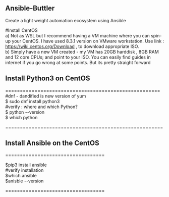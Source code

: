 ## Ansible-Buttler
Create a light weight automation ecosystem using Ansible

#Install CentOS  
a) Not as WSL but I recommend having a VM machine where you can spin-up your CentOS. I have used 8.3.1 version on VMware workstation.
Use link : https://wiki.centos.org/Download , to download appropriate ISO.  
b) Simply have a new VM created - my VM has 20GB harddisk , 8GB RAM and 12 core CPUs; and point to your ISO. You can easily find guides in internet if you go wrong at some points.
But its pretty straight forward

## Install Python3 on CentOS

=====================================================  
#dnf - dandified is new version of yum  
$ sudo dnf install python3  
#verify : where and which Python?  
$ python --version  
$ which python  

======================================================  

## Install Ansible on the CentOS  

==================================

$pip3 install ansible  
#verify installation  
$which ansible  
$anisble --version  

==================================  
